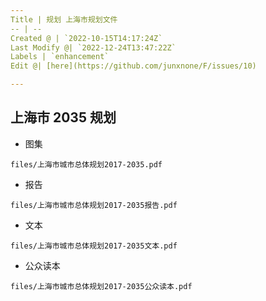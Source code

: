 ```yaml
---
Title | 规划 上海市规划文件
-- | --
Created @ | `2022-10-15T14:17:24Z`
Last Modify @| `2022-12-24T13:47:22Z`
Labels | `enhancement`
Edit @| [here](https://github.com/junxnone/F/issues/10)

---
```


## 上海市 2035 规划

- 图集

```pdf
files/上海市城市总体规划2017-2035.pdf
```

- 报告

```pdf
files/上海市城市总体规划2017-2035报告.pdf
```

- 文本

```pdf
files/上海市城市总体规划2017-2035文本.pdf
```
- 公众读本

```pdf
files/上海市城市总体规划2017-2035公众读本.pdf
```
